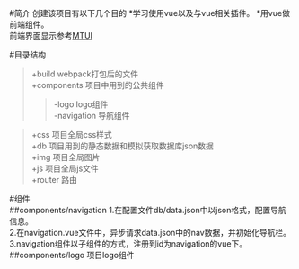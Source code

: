 #简介
创建该项目有以下几个目的
*学习使用vue以及与vue相关插件。
*用vue做前端组件。  
前端界面显示参考[MTUI](http://mtui.mtsee.com/)  

#目录结构
> +build	webpack打包后的文件  
> +components	项目中用到的公共组件  
>> -logo	logo组件  
>> -navigation	导航组件  

> +css	项目全局css样式  
> +db	项目用到的静态数据和模拟获取数据库json数据  
> +img	项目全局图片  
> +js	项目全局js文件  
> +router	路由  

#组件  
##components/navigation
1.在配置文件db/data.json中以json格式，配置导航信息。  
2.在navigation.vue文件中，异步请求data.json中的nav数据，并初始化导航栏。  
3.navigation组件以子组件的方式，注册到id为navigation的vue下。
##components/logo
项目logo组件